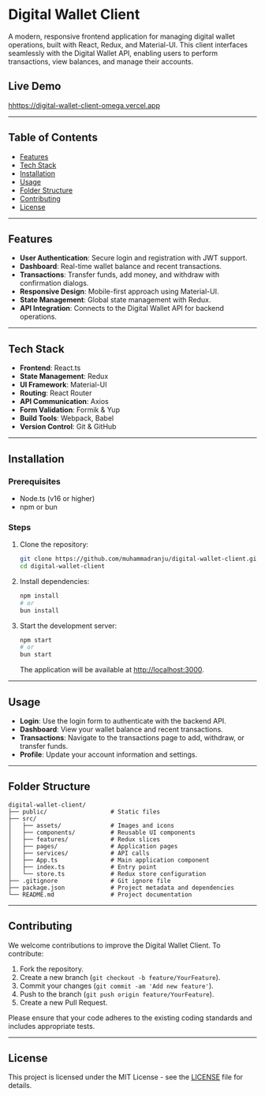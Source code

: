 # Digital Wallet Client

A modern, responsive frontend application for managing digital wallet operations, built with React, Redux, and Material-UI. This client interfaces seamlessly with the Digital Wallet API, enabling users to perform transactions, view balances, and manage their accounts.

## Live Demo

[hhttps://digital-wallet-client-omega.vercel.app](hhttps://digital-wallet-client-omega.vercel.app)

---

## Table of Contents

- [Features](#features)
- [Tech Stack](#tech-stack)
- [Installation](#installation)
- [Usage](#usage)
- [Folder Structure](#folder-structure)
- [Contributing](#contributing)
- [License](#license)

---

## Features

- **User Authentication**: Secure login and registration with JWT support.
- **Dashboard**: Real-time wallet balance and recent transactions.
- **Transactions**: Transfer funds, add money, and withdraw with confirmation dialogs.
- **Responsive Design**: Mobile-first approach using Material-UI.
- **State Management**: Global state management with Redux.
- **API Integration**: Connects to the Digital Wallet API for backend operations.

---

## Tech Stack

- **Frontend**: React.ts
- **State Management**: Redux
- **UI Framework**: Material-UI
- **Routing**: React Router
- **API Communication**: Axios
- **Form Validation**: Formik & Yup
- **Build Tools**: Webpack, Babel
- **Version Control**: Git & GitHub

---

## Installation

### Prerequisites

- Node.ts (v16 or higher)
- npm or bun

### Steps

1. Clone the repository:

   ```bash
   git clone https://github.com/muhammadranju/digital-wallet-client.git
   cd digital-wallet-client
   ```

2. Install dependencies:

   ```bash
   npm install
   # or
   bun install
   ```

3. Start the development server:

   ```bash
   npm start
   # or
   bun start
   ```

   The application will be available at [http://localhost:3000](http://localhost:3000).

---

## Usage

- **Login**: Use the login form to authenticate with the backend API.
- **Dashboard**: View your wallet balance and recent transactions.
- **Transactions**: Navigate to the transactions page to add, withdraw, or transfer funds.
- **Profile**: Update your account information and settings.

---

## Folder Structure

```
digital-wallet-client/
├── public/                  # Static files
├── src/
│   ├── assets/              # Images and icons
│   ├── components/          # Reusable UI components
│   ├── features/            # Redux slices
│   ├── pages/               # Application pages
│   ├── services/            # API calls
│   ├── App.ts               # Main application component
│   ├── index.ts             # Entry point
│   └── store.ts             # Redux store configuration
├── .gitignore               # Git ignore file
├── package.json             # Project metadata and dependencies
└── README.md                # Project documentation
```

---

## Contributing

We welcome contributions to improve the Digital Wallet Client. To contribute:

1. Fork the repository.
2. Create a new branch (`git checkout -b feature/YourFeature`).
3. Commit your changes (`git commit -am 'Add new feature'`).
4. Push to the branch (`git push origin feature/YourFeature`).
5. Create a new Pull Request.

Please ensure that your code adheres to the existing coding standards and includes appropriate tests.

---

## License

This project is licensed under the MIT License - see the [LICENSE](LICENSE) file for details.

